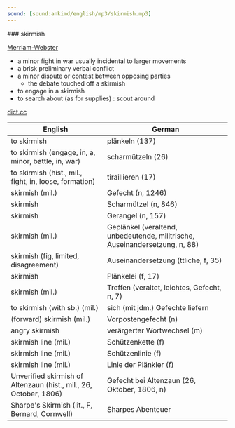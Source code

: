 ```yaml
---
sound: [sound:ankimd/english/mp3/skirmish.mp3]
---
```


\### skirmish

[Merriam-Webster](https://www.merriam-webster.com/dictionary/skirmish)

- a minor fight in war usually incidental to larger movements
- a brisk preliminary verbal conflict
- a minor dispute or contest between opposing parties
    - the debate touched off a skirmish
- to engage in a skirmish
- to search about (as for supplies) : scout around

[dict.cc](https://www.dict.cc/skirmish)

| English        | German       |
| -------------- | ------------ |
| to skirmish | plänkeln (137) |
| to skirmish (engage, in, a, minor, battle, in, war) | scharmützeln (26) |
| to skirmish (hist., mil., fight, in, loose, formation) | tiraillieren (17) |
| skirmish (mil.) | Gefecht (n, 1246) |
| skirmish | Scharmützel (n, 846) |
| skirmish | Gerangel (n, 157) |
| skirmish (mil.) | Geplänkel (veraltend, unbedeutende, militrische, Auseinandersetzung, n, 88) |
| skirmish (fig, limited, disagreement) | Auseinandersetzung (ttliche, f, 35) |
| skirmish | Plänkelei (f, 17) |
| skirmish (mil.) | Treffen (veraltet, leichtes, Gefecht, n, 7) |
| to skirmish (with sb.) (mil.) | sich (mit jdm.) Gefechte liefern |
| (forward) skirmish (mil.) | Vorpostengefecht (n) |
| angry skirmish | verärgerter Wortwechsel (m) |
| skirmish line (mil.) | Schützenkette (f) |
| skirmish line (mil.) | Schützenlinie (f) |
| skirmish line (mil.) | Linie der Plänkler (f) |
| Unverified skirmish of Altenzaun (hist., mil., 26, October, 1806) | Gefecht bei Altenzaun (26, Oktober, 1806, n) |
| Sharpe's Skirmish (lit., F, Bernard, Cornwell) | Sharpes Abenteuer |
